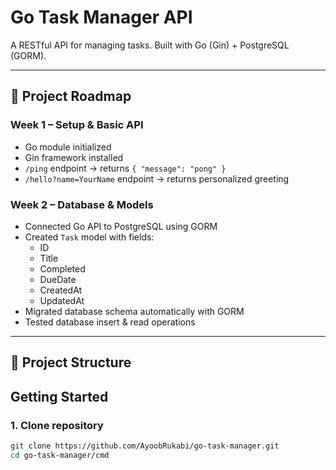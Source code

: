 # Go Task Manager API

A RESTful API for managing tasks. Built with Go (Gin) + PostgreSQL (GORM).

---

## 📅 Project Roadmap

### Week 1 – Setup & Basic API
- Go module initialized
- Gin framework installed
- `/ping` endpoint → returns `{ "message": "pong" }`
- `/hello?name=YourName` endpoint → returns personalized greeting

### Week 2 – Database & Models
- Connected Go API to PostgreSQL using GORM
- Created `Task` model with fields:
  - ID
  - Title
  - Completed
  - DueDate
  - CreatedAt
  - UpdatedAt
- Migrated database schema automatically with GORM
- Tested database insert & read operations

---

## 📂 Project Structure



## Getting Started

### 1. Clone repository
```bash
git clone https://github.com/AyoobRukabi/go-task-manager.git
cd go-task-manager/cmd

